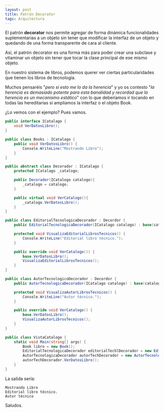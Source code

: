 ```yaml
---
layout: post
title: Patrón Decorator
tags: Arquitectura
---
```


El patrón **decorator** nos permite agregar de forma dinámica funcionalidades suplementarias a un objeto sin tener que modificar la interfaz de un objeto y quedando de una forma transparente de cara al cliente.

Así, el patrón decorator es una forma más para poder crear una subclase y vitaminar un objeto sin tener que tocar la clase principal de ese mismo objeto.

En nuestro sistema de libros, podemos querer ver ciertas particularidades que tienen los libros de tecnología.

Muchos pensaréis "*pero si esto me lo da la herencia*" y yo os contesto "*la herencia es demasiado potente para esta banalidad y recordad que la herencia es un mecanismo estático*" con lo que deberíamos ir tocando en todas las hereditarias si ampliamos la interfaz o el objeto Book.

¿Lo vemos con el ejemplo? Pues vamos.

~~~csharp
public interface ICatalago {
    void VerDatosLibro();
}

public class Books : ICatalago {
    public void VerDatosLibro() {
        Console.WriteLine("Mostrando Libro");
    }
}

public abstract class Decorador : ICatalago {
    protected ICatalago _catalogo;

    public Decorador(ICatalogo catalogo){
        _catalogo = catalogo;
    }

    public virtual void VerCatalogo(){
        _catalogo.VerDatosLibro();
    }
}

public class EditorialTecnologicaDecorador : Decordor {
    public EditorialTecnologicaDecorador(ICatalago catalogo) : base(catalogo) { }

    protected void VisualizaEditorialLibrosTecnicos() {
        Console.WriteLine("Editorial libro técnico.");
    }

    public override void VerCatalogo()) {
        base.VerDatosLibro();
        VisualizaEditorialLibrosTecnicos();
    }
}

public class AutorTecnologicoDecorador : Decordor {
    public AutorTecnologicaDecorador(ICatalago catalogo) : base(catalogo) { }

    protected void VisualizaAutorLibrosTecnicos() {
        Console.WriteLine("Autor técnico.");
    }

    public override void VerCatalogo() {
        base.VerDatosLibro();
        VisualizaAutorLibrosTecnicos();
    }
}

public class VistaCatalogo {
    static void Main(string[] args) {
        Book libro = new Book();
        EditorialTecnologicaDecorador editorialTechlDecorador = new EditorialTecnologicaDecorador(libro);
        AutorTecnologicaDecorador autorTechDecorador = new AutorTecnologicaDecorador(libro);
        autorTechDecorador.VerDatosLibro();
    }
}

~~~

La salida sería:

    Mostrando Libro
    Editorial libro técnico.
    Autor técnico

Saludos.

